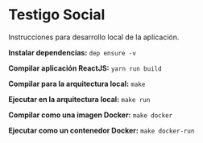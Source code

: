 # Testigo Social

Instrucciones para desarrollo local de la aplicación.

__Instalar dependencias:__ `dep ensure -v`

__Compilar aplicación ReactJS:__ `yarn run build`

__Compilar para la arquitectura local:__ `make`

__Ejecutar en la arquitectura local:__ `make run`

__Compilar como una imagen Docker:__ `make docker`


__Ejecutar como un contenedor Docker:__ `make docker-run`
